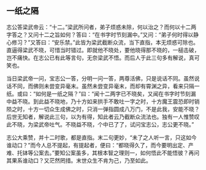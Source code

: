 ##  一纸之隔

志公答梁武帝云：“十二。”梁武所问者，弟子烦惑未除，何以治之？而何以十二两字答之？又问十二之旨如何？答曰：“在书字时节刻漏中。”又问：“弟子何时得以静心修习？”又答曰：“安乐禁。”此皆为梁武截断众流，当下直指，本无烦惑可除也。直逼得梁武不晓，可惜当时错过。即就他不晓处，要他晓得那不晓的，一槌击破，岂不痛快。在志公已有此等言句，无奈梁武不悟。而后人于此三句多有解说，真可笑也。

当日梁武帝一问，宝志公一答，分明一问一答，两尊活佛，只是说话不同。虽然说话不同，而佛则未尝变异毫末。虽然未尝变异毫末，而却有霄渊之异，看来只隔一纸。或曰：“如何是一纸之隔？”曰：“闻十二两字已不晓矣，又闻在书字时节刻漏中益不晓。到此益不晓地，乃十方如来拱手不敢吐一字之时，十方魔王震恐即时销陨之时，十方一切众生成佛之时，只消一弹指圆成八万门，不是此我，安能不晓？后世无知者，解说此三句，以为有得，知此者云乃截断众流法也。独有一人惟赞叹此不晓，为梁武帝吐气。不晓益不晓，个中已了了，试问宝志公，志公更不晓。”

志公大乘赞，并十二时歌，都是直指。末二句更妙，“未了之人听一言，只这如今谁动口？”而今人总不提起，有提起者，便曰：“都晓得久了，而今要明出定、产难、托钵等公案去。”要知公案虽多，其根本智之理则一，如何悟此不能悟彼？再问其果系谁动口？又茫然罔措。末世众生不肯为己，乃至如此。
